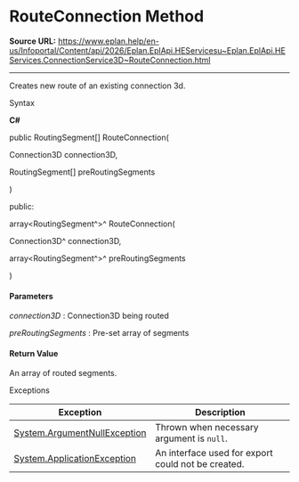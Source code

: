 # RouteConnection Method

**Source URL:** https://www.eplan.help/en-us/Infoportal/Content/api/2026/Eplan.EplApi.HEServicesu~Eplan.EplApi.HEServices.ConnectionService3D~RouteConnection.html

---

Creates new route of an existing connection 3d.

Syntax

**C#**



public RoutingSegment[] RouteConnection( 

   Connection3D connection3D,

   RoutingSegment[] preRoutingSegments

)

public:

array<RoutingSegment^>^ RouteConnection( 

   Connection3D^ connection3D,

   array<RoutingSegment^>^ preRoutingSegments

)


#### Parameters

*connection3D*
:   Connection3D being routed

*preRoutingSegments*
:   Pre-set array of segments

#### Return Value

An array of routed segments.

Exceptions

| Exception | Description |
| --- | --- |
| [System.ArgumentNullException](#) | Thrown when necessary argument is `null`. |
| [System.ApplicationException](#) | An interface used for export could not be created. |

